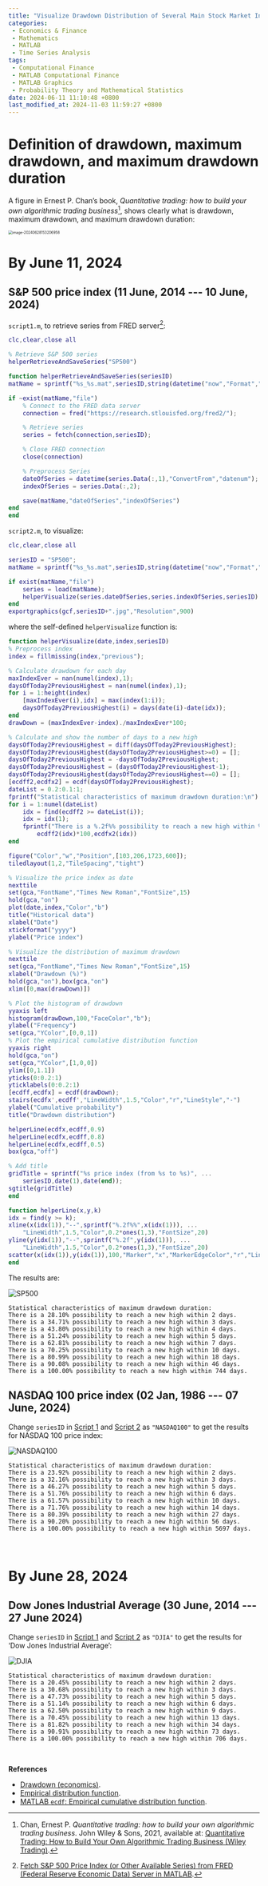 ```yaml
---
title: "Visualize Drawdown Distribution of Several Main Stock Market Indexes in MATLAB: S&P 500, NASDAQ 100, and Dow Jones Industrial Average"
categories:
 - Economics & Finance
 - Mathematics
 - MATLAB
 - Time Series Analysis
tags:
 - Computational Finance
 - MATLAB Computational Finance
 - MATLAB Graphics
 - Probability Theory and Mathematical Statistics
date: 2024-06-11 11:10:48 +0800
last_modified_at: 2024-11-03 11:59:27 +0800
---
```


# Definition of drawdown, maximum drawdown, and maximum drawdown duration

A figure in Ernest P. Chan’s book, *Quantitative trading: how to build your own algorithmic trading business*[^2], shows clearly what is drawdown, maximum drawdown, and maximum drawdown duration:

<img src="https://raw.githubusercontent.com/HelloWorld-1017/blog-images/main/imgs/202406281532133.png" alt="image-20240628153206958" style="zoom: 50%;" />

<br>

# By June 11, 2024

## S&P 500 price index (11 June, 2014 --- 10 June, 2024)

`script1.m`, to retrieve series from FRED server[^1]:

<div id="script-1"></div>

```matlab
clc,clear,close all

% Retrieve S&P 500 series
helperRetrieveAndSaveSeries("SP500")

function helperRetrieveAndSaveSeries(seriesID)
matName = sprintf("%s_%s.mat",seriesID,string(datetime("now","Format","yyyyMMdd")));

if ~exist(matName,"file")
    % Connect to the FRED data server
    connection = fred("https://research.stlouisfed.org/fred2/");

    % Retrieve series
    series = fetch(connection,seriesID);

    % Close FRED connection
    close(connection)

    % Preprocess Series
    dateOfSeries = datetime(series.Data(:,1),"ConvertFrom","datenum");
    indexOfSeries = series.Data(:,2);

    save(matName,"dateOfSeries","indexOfSeries")
end
end
```

`script2.m`, to visualize:

<div id="script-2"></div>

```matlab
clc,clear,close all

seriesID = "SP500";
matName = sprintf("%s_%s.mat",seriesID,string(datetime("now","Format","yyyyMMdd")));

if exist(matName,"file")
    series = load(matName);
    helperVisualize(series.dateOfSeries,series.indexOfSeries,seriesID)
end
exportgraphics(gcf,seriesID+".jpg","Resolution",900)
```

where the self-defined `helperVisualize` function is:

```matlab
function helperVisualize(date,index,seriesID)
% Preprocess index
index = fillmissing(index,"previous");

% Calculate drawdown for each day
maxIndexEver = nan(numel(index),1);
daysOfToday2PreviousHighest = nan(numel(index),1);
for i = 1:height(index)
    [maxIndexEver(i),idx] = max(index(1:i));
    daysOfToday2PreviousHighest(i) = days(date(i)-date(idx));
end
drawDown = (maxIndexEver-index)./maxIndexEver*100;

% Calculate and show the number of days to a new high
daysOfToday2PreviousHighest = diff(daysOfToday2PreviousHighest);
daysOfToday2PreviousHighest(daysOfToday2PreviousHighest>=0) = [];
daysOfToday2PreviousHighest = -daysOfToday2PreviousHighest;
daysOfToday2PreviousHighest = (daysOfToday2PreviousHighest-1);
daysOfToday2PreviousHighest(daysOfToday2PreviousHighest==0) = [];
[ecdff2,ecdfx2] = ecdf(daysOfToday2PreviousHighest);
dateList = 0.2:0.1:1;
fprintf("Statistical characteristics of maximum drawdown duration:\n")
for i = 1:numel(dateList)
    idx = find(ecdff2 >= dateList(i));
    idx = idx(1);
    fprintf("There is a %.2f%% possibility to reach a new high within %d days. \n", ...
        ecdff2(idx)*100,ecdfx2(idx))
end

figure("Color","w","Position",[103,206,1723,600]);
tiledlayout(1,2,"TileSpacing","tight")

% Visualize the price index as date
nexttile
set(gca,"FontName","Times New Roman","FontSize",15)
hold(gca,"on")
plot(date,index,"Color","b")
title("Historical data")
xlabel("Date")
xtickformat("yyyy")
ylabel("Price index")

% Visualize the distribution of maximum drawdown
nexttile
set(gca,"FontName","Times New Roman","FontSize",15)
xlabel("Drawdown (%)")
hold(gca,"on"),box(gca,"on")
xlim([0,max(drawDown)])

% Plot the histogram of drawdown
yyaxis left
histogram(drawDown,100,"FaceColor","b");
ylabel("Frequency")
set(gca,"YColor",[0,0,1])
% Plot the empirical cumulative distribution function
yyaxis right
hold(gca,"on")
set(gca,"YColor",[1,0,0])
ylim([0,1.1])
yticks(0:0.2:1)
yticklabels(0:0.2:1)
[ecdff,ecdfx] = ecdf(drawDown);
stairs(ecdfx',ecdff',"LineWidth",1.5,"Color","r","LineStyle","-")
ylabel("Cumulative probability")
title("Drawdown distribution")

helperLine(ecdfx,ecdff,0.9)
helperLine(ecdfx,ecdff,0.8)
helperLine(ecdfx,ecdff,0.5)
box(gca,"off")

% Add title
gridTitle = sprintf("%s price index (from %s to %s)", ...
    seriesID,date(1),date(end));
sgtitle(gridTitle)
end

function helperLine(x,y,k)
idx = find(y >= k);
xline(x(idx(1)),"--",sprintf("%.2f%%",x(idx(1))), ...
    "LineWidth",1.5,"Color",0.2*ones(1,3),"FontSize",20)
yline(y(idx(1)),"--",sprintf("%.2f",y(idx(1))), ...
    "LineWidth",1.5,"Color",0.2*ones(1,3),"FontSize",20)
scatter(x(idx(1)),y(idx(1)),100,"Marker","x","MarkerEdgeColor","r","LineWidth",2)
end
```

The results are:

![SP500](https://raw.githubusercontent.com/HelloWorld-1017/blog-images/main/imgs/202406111035009.jpg)

```
Statistical characteristics of maximum drawdown duration:
There is a 28.10% possibility to reach a new high within 2 days. 
There is a 34.71% possibility to reach a new high within 3 days. 
There is a 43.80% possibility to reach a new high within 4 days. 
There is a 51.24% possibility to reach a new high within 5 days. 
There is a 62.81% possibility to reach a new high within 7 days. 
There is a 70.25% possibility to reach a new high within 10 days. 
There is a 80.99% possibility to reach a new high within 18 days. 
There is a 90.08% possibility to reach a new high within 46 days. 
There is a 100.00% possibility to reach a new high within 744 days. 
```

## NASDAQ 100 price index (02 Jan, 1986 --- 07 June, 2024)

Change `seriesID` in [Script 1](#script-1) and [Script 2](#script-2) as `"NASDAQ100"` to get the results for NASDAQ 100 price index:

![NASDAQ100](https://raw.githubusercontent.com/HelloWorld-1017/blog-images/main/imgs/202406111035726.jpg)

```
Statistical characteristics of maximum drawdown duration:
There is a 23.92% possibility to reach a new high within 2 days. 
There is a 32.16% possibility to reach a new high within 3 days. 
There is a 46.27% possibility to reach a new high within 5 days. 
There is a 51.76% possibility to reach a new high within 6 days. 
There is a 61.57% possibility to reach a new high within 10 days. 
There is a 71.76% possibility to reach a new high within 14 days. 
There is a 80.39% possibility to reach a new high within 27 days. 
There is a 90.20% possibility to reach a new high within 56 days. 
There is a 100.00% possibility to reach a new high within 5697 days. 
```

<br>

# By June 28, 2024

## Dow Jones Industrial Average (30 June, 2014 --- 27 June 2024)

Change `seriesID` in [Script 1](#script-1) and [Script 2](#script-2) as `"DJIA"` to get the results for ‘Dow Jones Industrial Average’:

![DJIA](https://raw.githubusercontent.com/HelloWorld-1017/blog-images/main/imgs/202406281522265.jpg)

```
Statistical characteristics of maximum drawdown duration:
There is a 20.45% possibility to reach a new high within 2 days. 
There is a 30.68% possibility to reach a new high within 3 days. 
There is a 47.73% possibility to reach a new high within 5 days. 
There is a 51.14% possibility to reach a new high within 6 days. 
There is a 62.50% possibility to reach a new high within 9 days. 
There is a 70.45% possibility to reach a new high within 13 days. 
There is a 81.82% possibility to reach a new high within 34 days. 
There is a 90.91% possibility to reach a new high within 73 days. 
There is a 100.00% possibility to reach a new high within 706 days. 
```

<br>

**References**

[^1]: [Fetch S&P 500 Price Index (or Other Available Series) from FRED (Federal Reserve Economic Data) Server in MATLAB](https://helloworld-1017.github.io/2024-04-17/13-58-11.html).
[^2]: Chan, Ernest P. *Quantitative trading: how to build your own algorithmic trading business*. John Wiley & Sons, 2021, available at: [Quantitative Trading: How to Build Your Own Algorithmic Trading Business (Wiley Trading)](https://www.myquant.cn/uploads/default/original/1X/4c7037365a4bf1623734c1c899baed7855061ace.pdf).

- [Drawdown (economics)](https://en.wikipedia.org/wiki/Drawdown_(economics)).
- [Empirical distribution function](https://en.wikipedia.org/wiki/Empirical_distribution_function).
- [MATLAB `ecdf`: Empirical cumulative distribution function](https://ww2.mathworks.cn/help/stats/ecdf.html).
